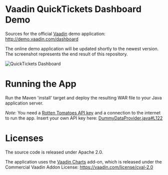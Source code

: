 Vaadin QuickTickets Dashboard Demo
==================================

Sources for the official [Vaadin](https://vaadin.com) demo application: http://demo.vaadin.com/dashboard

The online demo application will be updated shortly to the newest version. The screenshot represents the end result of this repository.

![QuickTickets Dashboard](https://vaadin.com/documents/10187/2487938/Dashboard+Demo+2014/a37b2c4d-c941-48fe-97c3-ad5a60586882?t=1412769929183)

Running the App
==
Run the Maven 'install' target and deploy the resulting WAR file to your Java application server.

*Note*: You need a [Rotten Tomatoes API key](http://developer.rottentomatoes.com) and a connection to the internet to run the app. Insert your own API key here: [DummyDataProvider.java#L122](https://github.com/vaadin/dashboard-demo/blob/master/src/main/java/com/vaadin/demo/dashboard/data/dummy/DummyDataProvider.java#L122)


Licenses
==
The source code is released under Apache 2.0.

The application uses the [Vaadin Charts](https://vaadin.com/charts) add-on, which is released under the Commercial Vaadin Addon License: https://vaadin.com/license/cval-2.0

